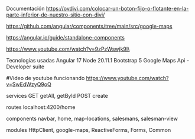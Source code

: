 Documentación
  https://ovdivi.com/colocar-un-boton-fijo-o-flotante-en-la-parte-inferior-de-nuestro-sitio-con-divi/
  
  https://github.com/angular/components/tree/main/src/google-maps
  
  https://angular.io/guide/standalone-components
  
  https://www.youtube.com/watch?v=9zPzWswjk9I\

Tecnologías usadas
    Angular 17
    Node 20.11.1
    Bootstrap 5
    Google Maps Api -  Developer suite

#Video de youtube funcionando
    https://www.youtube.com/watch?v=SwEdWzyQ9oQ

services
  GET getAll, getById
  POST create

routes
  localhost:4200/home

components
  navbar, home, map-locations, salesmans, salesman-view

modules
  HttpClient, google-maps, ReactiveForms, Forms, Common
  
